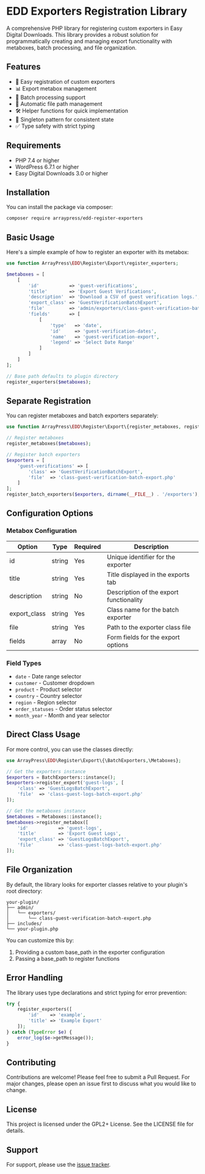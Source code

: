# EDD Exporters Registration Library

A comprehensive PHP library for registering custom exporters in Easy Digital Downloads. This library provides a robust solution for programmatically creating and managing export functionality with metaboxes, batch processing, and file organization.

## Features

- 🚀 Easy registration of custom exporters
- 📊 Export metabox management
- 🔄 Batch processing support
- 📁 Automatic file path management
- 🛠️ Helper functions for quick implementation
- 🔄 Singleton pattern for consistent state
- ✅ Type safety with strict typing

## Requirements

- PHP 7.4 or higher
- WordPress 6.7.1 or higher
- Easy Digital Downloads 3.0 or higher

## Installation

You can install the package via composer:

```bash
composer require arraypress/edd-register-exporters
```

## Basic Usage

Here's a simple example of how to register an exporter with its metabox:

```php
use function ArrayPress\EDD\Register\Export\register_exporters;

$metaboxes = [
    [
        'id'           => 'guest-verifications',
        'title'        => 'Export Guest Verifications',
        'description'  => 'Download a CSV of guest verification logs.',
        'export_class' => 'GuestVerificationBatchExport',
        'file'         => 'admin/exporters/class-guest-verification-batch-export.php',
        'fields'       => [
            [
                'type'   => 'date',
                'id'     => 'guest-verification-dates',
                'name'   => 'guest-verification-export',
                'legend' => 'Select Date Range'
            ]
        ]
    ]
];

// Base path defaults to plugin directory
register_exporters($metaboxes);
```

## Separate Registration

You can register metaboxes and batch exporters separately:

```php
use function ArrayPress\EDD\Register\Export\{register_metaboxes, register_batch_exporters};

// Register metaboxes
register_metaboxes($metaboxes);

// Register batch exporters
$exporters = [
    'guest-verifications' => [
        'class' => 'GuestVerificationBatchExport',
        'file'  => 'class-guest-verification-batch-export.php'
    ]
];
register_batch_exporters($exporters, dirname(__FILE__) . '/exporters');
```

## Configuration Options

### Metabox Configuration

| Option | Type | Required | Description |
|--------|------|----------|-------------|
| id | string | Yes | Unique identifier for the exporter |
| title | string | Yes | Title displayed in the exports tab |
| description | string | No | Description of the export functionality |
| export_class | string | Yes | Class name for the batch exporter |
| file | string | Yes | Path to the exporter class file |
| fields | array | No | Form fields for the export options |

### Field Types
- `date` - Date range selector
- `customer` - Customer dropdown
- `product` - Product selector
- `country` - Country selector
- `region` - Region selector
- `order_statuses` - Order status selector
- `month_year` - Month and year selector

## Direct Class Usage

For more control, you can use the classes directly:

```php
use ArrayPress\EDD\Register\Export\{\BatchExporters,\Metaboxes};

// Get the exporters instance
$exporters = BatchExporters::instance();
$exporters->register_export('guest-logs', [
    'class' => 'GuestLogsBatchExport',
    'file'  => 'class-guest-logs-batch-export.php'
]);

// Get the metaboxes instance
$metaboxes = Metaboxes::instance();
$metaboxes->register_metabox([
    'id'           => 'guest-logs',
    'title'        => 'Export Guest Logs',
    'export_class' => 'GuestLogsBatchExport',
    'file'         => 'class-guest-logs-batch-export.php'
]);
```

## File Organization

By default, the library looks for exporter classes relative to your plugin's root directory:

```
your-plugin/
├── admin/
│   └── exporters/
│       └── class-guest-verification-batch-export.php
├── includes/
└── your-plugin.php
```

You can customize this by:
1. Providing a custom base_path in the exporter configuration
2. Passing a base_path to register functions

## Error Handling

The library uses type declarations and strict typing for error prevention:

```php
try {
    register_exporters([
        'id'    => 'example',
        'title' => 'Example Export'
    ]);
} catch (TypeError $e) {
    error_log($e->getMessage());
}
```

## Contributing

Contributions are welcome! Please feel free to submit a Pull Request. For major changes, please open an issue first to discuss what you would like to change.

## License

This project is licensed under the GPL2+ License. See the LICENSE file for details.

## Support

For support, please use the [issue tracker](https://github.com/arraypress/edd-register-exporters/issues).